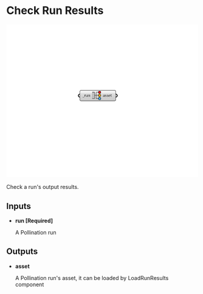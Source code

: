 # Check Run Results

![](../../.gitbook/assets/Check_Run_Results.png)

Check a run's output results.

## Inputs

* **run \[Required\]**

  A Pollination run 

## Outputs

* **asset**

  A Pollination run's asset, it can be loaded by LoadRunResults component 


